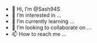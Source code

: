 - 👋 Hi, I’m @Sash94S
- 👀 I’m interested in ...
- 🌱 I’m currently learning ...
- 💞️ I’m looking to collaborate on ...
- 📫 How to reach me ...

<!---
Sash94S/Sash94S is a ✨ special ✨ repository because its `README.md` (this file) appears on your GitHub profile.
You can click the Preview link to take a look at your changes.
--->
